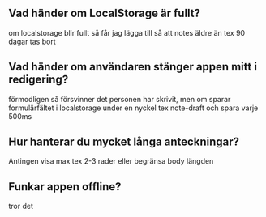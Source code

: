 ## Vad händer om LocalStorage är fullt?
om localstorage blir fullt så får jag lägga till så att notes äldre än tex 90 dagar tas bort
## Vad händer om användaren stänger appen mitt i redigering?
förmodligen så försvinner det personen har skrivit, men om sparar formulärfältet i localstorage under en nyckel tex note-draft och spara varje 500ms 
## Hur hanterar du mycket långa anteckningar?
Antingen visa max tex 2-3 rader eller begränsa body längden 
## Funkar appen offline?
tror det 